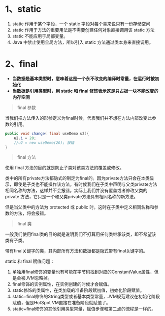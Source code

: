 # 1、static

1. static 作用于某个字段，一个 static 字段对每个类来说只有一份存储空间
2. static 作用于方法的重要用法是不需要创建任何对象直接调用该 static 方法
3. static 不能应用于局部变量。
4. Java 中禁止使用全局方法，所以引入 static 方法通过类本身来直接调用。

# 2、final

- **当数据是基本类型时，意味着这是一个永不改变的编译时常量，在运行时被初始化**
- **当数据是引用类型时，用 static 和 final 修饰表示这是只占据一块不能改变的内存空间**

> final 参数

当我们把方法传入的形参定义为final时候，代表我们并不想在方法内部改变此参数的引用。

```java
public void change( final useDemo u2){
    u2.i = 20;
    //u2 = new useDemo(20); 报错
}
```

> final 方法

使用 final 方法的目的就是防止子类对该类方法的覆盖或修改。

类中的所有private方法都隐式的制定为final的。因为private方法只会在本类显示，即使是子类也不能操作该方法。有时候我们在子类中声明与父类private方法相同名称的方法，这样并不会报错，实际上我们并没有覆盖或者修改父类的private 方法，它只是一个和父类private方法具有相同名称的新方法。

但是当父类中的方法为 protected 或 public 时，这时在子类中定义相同名称和参数的方法，将会报错。

> final 类

一般我们使用final类的目的就是说明我们不打算用任何类继承该类，即不希望该类有子类。

带有final关键字的类，其内部所有方法和数据都是隐式带有final关键字的。

static 和 final 赋值问题：

1. 单独用final修饰的变量也有可能在字节码找到对应的ConstantValue属性，但是会被JVM忽略掉。
2. final修饰的实例属性，在实例创建的时候才会赋值。
3. static修饰的类属性，在类加载的准备阶段赋初值，初始化阶段赋值。
4. static+final修饰的String类型或者基本类型常量，JVM规范建议在初始化阶段赋值，但是HotSpot VM直接在准备阶段就赋值了。
5. static+final修饰的其他引用类型常量，赋值步骤和第二点的流程是一样的。

